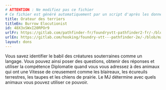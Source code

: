 ```yaml
---
# ATTENTION : Ne modifiez pas ce fichier
# Ce fichier est généré automatiquement par un script d'après les données du module Foundry VTT officiel et de sa traduction
title: Orateur des terriers
titleEn: Burrow Elocutionist
id: 48X3xSWxI20RPOr9
urlFr: https://gitlab.com/pathfinder-fr/foundryvtt-pathfinder2-fr/-/blob/master/data/feats/48X3xSWxI20RPOr9.htm
urlEn: https://gitlab.com/hooking/foundry-vtt---pathfinder-2e/-/blob/master/packs/data/feats.db/burrow-elocutionist.json
layout: dons
---
```

Vous savez identifier le babil des créatures souterraines comme un langage. Vous pouvez ainsi poser des questions, obtenir des réponses et utiliser la compétence Diplomatie quand vous vous adressez à des animaux qui ont une Vitesse de creusement comme les blaireaux, les écureuils terrestres, les taupes et les chiens de prairie. Le MJ détermine avec quels animaux vous pouvez utiliser ce pouvoir.
